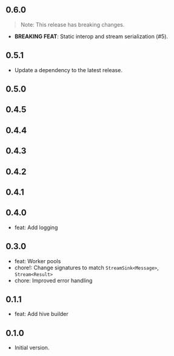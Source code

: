 ## 0.6.0

> Note: This release has breaking changes.

 - **BREAKING** **FEAT**: Static interop and stream serialization (#5).

## 0.5.1

 - Update a dependency to the latest release.

## 0.5.0

## 0.4.5

## 0.4.4

## 0.4.3

## 0.4.2

## 0.4.1

## 0.4.0

- feat: Add logging

## 0.3.0

- feat: Worker pools
- chore!: Change signatures to match `StreamSink<Message>`, `Stream<Result>` 
- chore: Improved error handling

## 0.1.1

- feat: Add hive builder

## 0.1.0

- Initial version.
